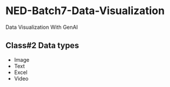 # NED-Batch7-Data-Visualization
Data Visualization With GenAI

## Class#2 Data types
* Image
* Text
* Excel
* Video
